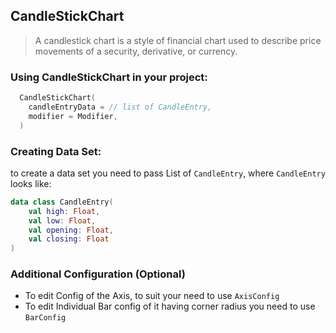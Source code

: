 ## CandleStickChart

> A candlestick chart is a style of financial chart used to describe price movements of a security, derivative, or currency.

### Using CandleStickChart in your project:

```kotlin
  CandleStickChart(
    candleEntryData = // list of CandleEntry,
    modifier = Modifier,
  )
```

### Creating Data Set:

to create a data set you need to pass List of `CandleEntry`, where `CandleEntry` looks like:
```kotlin
data class CandleEntry(
    val high: Float,
    val low: Float,
    val opening: Float,
    val closing: Float
)
```

### Additional Configuration (Optional)
- To edit Config of the Axis, to suit your need to use `AxisConfig`
- To edit Individual Bar config of it having corner radius you need to use `BarConfig`

